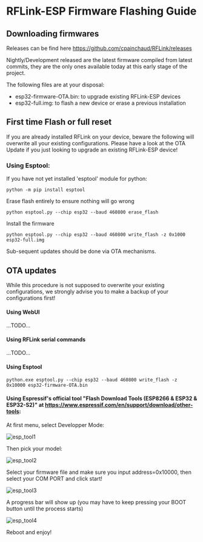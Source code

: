 # RFLink-ESP Firmware Flashing Guide


## Downloading firmwares

Releases can be find here https://github.com/cpainchaud/RFLink/releases

Nightly/Development released are the latest firmware compiled from latest commits,
they are the only ones available today at this early stage of the project.

The following files are at your disposal:
- esp32-firmware-OTA.bin: to upgrade existing RFLink-ESP devices 
- esp32-full.img: to flash a new device or erase a previous installation

## First time Flash or full reset

If you are already installed RFLink on your device, beware the following will overwrite
all your existing configurations. Please have a look at the OTA Update if you just looking 
to upgrade an existing RFLink-ESP device!

### Using Esptool:
If you have not yet installed 'esptool' module for python:

`python -m pip install esptool`

Erase flash entirely to ensure nothing will go wrong

`python esptool.py --chip esp32 --baud 460800 erase_flash`

Install the firmware

`python esptool.py --chip esp32 --baud 460800 write_flash -z 0x1000 esp32-full.img`

Sub-sequent updates should be done via OTA mechanisms.

## OTA updates

While this procedure is not supposed to overwrite your existing configurations, we strongly
advise you to make a backup of your configurations first!

#### Using WebUI
...TODO...

#### Using RFLink serial commands
...TODO...

#### Using Esptool

`python.exe esptool.py --chip esp32 --baud 460800 write_flash -z 0x10000 esp32-firmware-OTA.bin`

#### Using Espressif's official tool "Flash Download Tools (ESP8266 & ESP32 & ESP32-S2)" at https://www.espressif.com/en/support/download/other-tools:

At first menu, select Developper Mode:

![esp_tool1](https://github.com/cpainchaud/RFLink32/blob/master/pictures/espressif_tool_dev_mode.png)

Then pick your model:

![esp_tool2](https://github.com/cpainchaud/RFLink32/blob/master/pictures/espressif_tool_pick_model.png)

Select your firmware file and make sure you input address=0x10000, then select your COM PORT
and click start!

![esp_tool3](https://github.com/cpainchaud/RFLink32/blob/master/pictures/espressif_tool_fill_fields.png)

A progress bar will show up (you may have to keep pressing your BOOT button
until the process starts)

![esp_tool4](https://github.com/cpainchaud/RFLink32/blob/master/pictures/espressif_tool_progress.png)

Reboot and enjoy!



